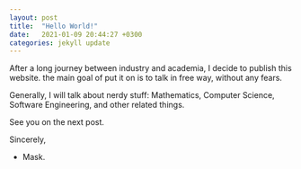 ```yaml
---
layout: post
title:  "Hello World!"
date:   2021-01-09 20:44:27 +0300
categories: jekyll update
---
```


After a long journey between industry and academia, I decide to publish this website.
the main goal of put it on is to talk in free way, without any fears.

Generally, I will talk about nerdy stuff: Mathematics, Computer Science, Software Engineering, and other related things.

See you on the next post.

Sincerely,

- Mask.
